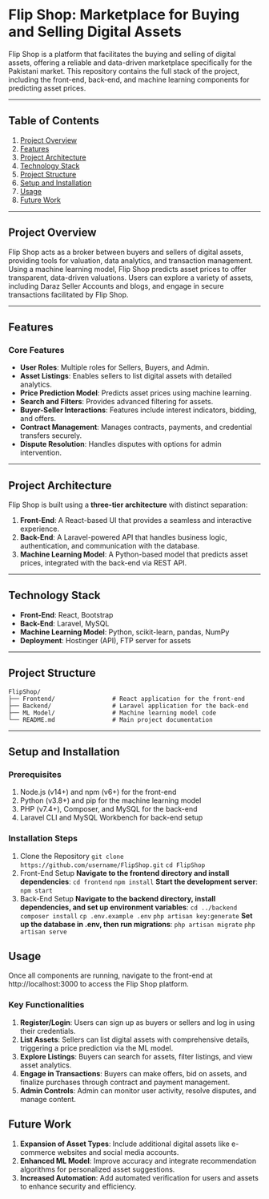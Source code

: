 # Flip Shop: Marketplace for Buying and Selling Digital Assets

Flip Shop is a platform that facilitates the buying and selling of digital assets, offering a reliable and data-driven marketplace specifically for the Pakistani market. This repository contains the full stack of the project, including the front-end, back-end, and machine learning components for predicting asset prices.

---

## Table of Contents
1. [Project Overview](#project-overview)
2. [Features](#features)
3. [Project Architecture](#project-architecture)
4. [Technology Stack](#technology-stack)
5. [Project Structure](#project-structure)
6. [Setup and Installation](#setup-and-installation)
7. [Usage](#usage)
8. [Future Work](#future-work)

---

## Project Overview
Flip Shop acts as a broker between buyers and sellers of digital assets, providing tools for valuation, data analytics, and transaction management. Using a machine learning model, Flip Shop predicts asset prices to offer transparent, data-driven valuations. Users can explore a variety of assets, including Daraz Seller Accounts and blogs, and engage in secure transactions facilitated by Flip Shop.

---

## Features
### Core Features
- **User Roles**: Multiple roles for Sellers, Buyers, and Admin.
- **Asset Listings**: Enables sellers to list digital assets with detailed analytics.
- **Price Prediction Model**: Predicts asset prices using machine learning.
- **Search and Filters**: Provides advanced filtering for assets.
- **Buyer-Seller Interactions**: Features include interest indicators, bidding, and offers.
- **Contract Management**: Manages contracts, payments, and credential transfers securely.
- **Dispute Resolution**: Handles disputes with options for admin intervention.

---

## Project Architecture
Flip Shop is built using a **three-tier architecture** with distinct separation:
1. **Front-End**: A React-based UI that provides a seamless and interactive experience.
2. **Back-End**: A Laravel-powered API that handles business logic, authentication, and communication with the database.
3. **Machine Learning Model**: A Python-based model that predicts asset prices, integrated with the back-end via REST API.

---

## Technology Stack
- **Front-End**: React, Bootstrap
- **Back-End**: Laravel, MySQL
- **Machine Learning Model**: Python, scikit-learn, pandas, NumPy
- **Deployment**: Hostinger (API), FTP server for assets

---

## Project Structure
```plaintext
FlipShop/
├── Frontend/                # React application for the front-end
├── Backend/                 # Laravel application for the back-end
├── ML Model/                # Machine learning model code
└── README.md                # Main project documentation
```
---

## Setup and Installation

### Prerequisites
1. Node.js (v14+) and npm (v6+) for the front-end
2. Python (v3.8+) and pip for the machine learning model
3. PHP (v7.4+), Composer, and MySQL for the back-end
4. Laravel CLI and MySQL Workbench for back-end setup

### Installation Steps
1. Clone the Repository
   ```git clone https://github.com/username/FlipShop.git```
   ```cd FlipShop```
2. Front-End Setup
   **Navigate to the frontend directory and install dependencies**:
      ```cd frontend```
      ```npm install```
   **Start the development server**:
      ```npm start```
3. Back-End Setup
   **Navigate to the backend directory, install dependencies, and set up environment variables**:
      ```cd ../backend```
      ```composer install```
      ```cp .env.example .env```
      ```php artisan key:generate```
   **Set up the database in .env, then run migrations**:
      ```php artisan migrate```
      ```php artisan serve```


## Usage
Once all components are running, navigate to the front-end at http://localhost:3000 to access the Flip Shop platform.

### Key Functionalities
1. **Register/Login**: Users can sign up as buyers or sellers and log in using their credentials.
2. **List Assets**: Sellers can list digital assets with comprehensive details, triggering a price prediction via the ML model.
3. **Explore Listings**: Buyers can search for assets, filter listings, and view asset analytics.
4. **Engage in Transactions**: Buyers can make offers, bid on assets, and finalize purchases through contract and payment management.
5. **Admin Controls**: Admin can monitor user activity, resolve disputes, and manage content.

## Future Work
1. **Expansion of Asset Types**: Include additional digital assets like e-commerce websites and social media accounts.
2. **Enhanced ML Model**: Improve accuracy and integrate recommendation algorithms for personalized asset suggestions.
3. **Increased Automation**: Add automated verification for users and assets to enhance security and efficiency.
